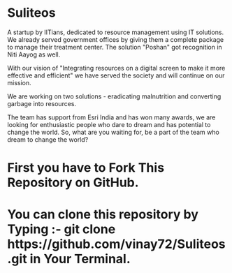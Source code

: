 # Suliteos
A startup by IITians, dedicated to resource management using IT solutions. We already served government offices by giving them a complete package to manage their treatment center. The solution "Poshan" got recognition in Niti Aayog as well.

With our vision of "Integrating resources on a digital screen to make it more effective and efficient" we have served the society and will continue on our mission.

We are working on two solutions - eradicating malnutrition and converting garbage into resources.

The team has support from Esri India and has won many awards, we are looking for enthusiastic people who dare to dream and has potential to change the world. So, what are you waiting for, be a part of the team who dream to change the world? 
<h1>First you have to Fork This Repository on GitHub.<br></h1>
<h1>You can clone this repository by Typing :- git clone https://github.com/vinay72/Suliteos.git in Your Terminal.</h1>
